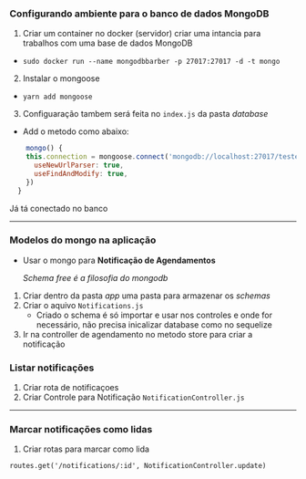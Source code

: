 ### Configurando ambiente para o banco de dados MongoDB
1) Criar um container no docker (servidor) criar uma intancia para trabalhos com uma base de dados MongoDB
  - `sudo docker run --name mongodbbarber -p 27017:27017 -d -t mongo`
2) Instalar o mongoose
  - `yarn add mongoose`
3) Configuaração tambem será feita no `index.js` da pasta _database_
  - Add o metodo como abaixo:

  ```js
      mongo() {
      this.connection = mongoose.connect('mongodb://localhost:27017/teste', {
        useNewUrlParser: true,
        useFindAndModify: true,
      })
    }
  ```
Já tá conectado no banco

---
### Modelos do mongo na aplicação

- Usar o mongo para __Notificação de Agendamentos__

  *Schema free é a filosofia do mongodb*

1) Criar dentro da pasta *app* uma pasta para armazenar os *schemas*
2) Criar o aquivo `Notifications.js`
    - Criado o schema é só importar e usar nos controles e onde for necessário,
  não precisa inicalizar database como no sequelize
3) Ir na controller de agendamento no metodo store para criar a notificação

### Listar notificações
1) Criar rota de notificaçoes
2) Criar Controle para Notificação `NotificationController.js`

---

### Marcar notificações como lidas
1) Criar rotas para marcar como lida

  `routes.get('/notifications/:id', NotificationController.update)`
